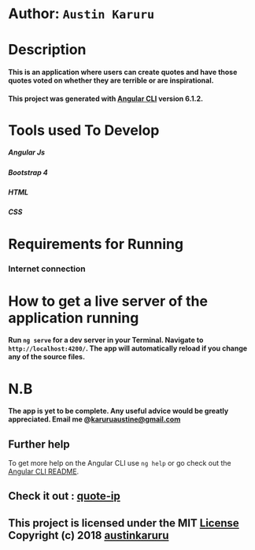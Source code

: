 # Author: `Austin Karuru`

# Description
#### This is an application where users can create quotes and have those quotes voted on whether they are terrible or are inspirational. 
#### This project was generated with [Angular CLI](https://github.com/angular/angular-cli) version 6.1.2.

# Tools used To Develop
##### Angular Js
##### Bootstrap 4
##### HTML
##### CSS

# Requirements for Running
### Internet connection
### 
# How to get a live server of the application running
#### Run `ng serve` for a dev server in your Terminal. Navigate to `http://localhost:4200/`. The app will automatically reload if you change any of the source files.
# N.B
#### The app is yet to be complete. Any useful advice would be greatly appreciated. Email me @karuruaustine@gmail.com 
## Further help
To get more help on the Angular CLI use `ng help` or go check out the [Angular CLI README](https://github.com/angular/angular-cli/blob/master/README.md).
## Check it out : <a href="https://austinkaruru.github.io/quote-ip/">quote-ip</a>
## This project is licensed under the MIT <a href="https://github.com/austinkaruru/quote-ip/blob/master/LICENSE">License</a> Copyright (c) 2018 <a href="https://github.com/austinkaruru">austinkaruru</a>
